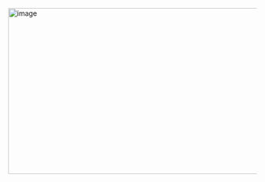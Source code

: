 <img width="863" height="337" alt="image" src="https://github.com/user-attachments/assets/286bbcd7-f402-49f1-a948-ae3ad1028d8d" />
